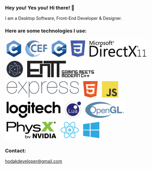 ### Hey you! Yes you! Hi there! 👋
I am a Desktop Software, Front-End Developer & Designer.
### Here are some technologies I use:
[![](/imgs/c.png)](https://en.wikipedia.org/wiki/C_(programming_language))
[![](/imgs/cef.png)](https://github.com/chromiumembedded/cef)
[![](/imgs/cpp.png)](https://sk.wikipedia.org/wiki/C%2B%2B)
[![](/imgs/css.png)](https://en.wikipedia.org/wiki/CSS)
[![](/imgs/directx_11.png)](https://learn.microsoft.com/en-us/windows/win32/direct3d11/how-to-use-direct3d-11)
[![](/imgs/electron.png)](https://www.electronjs.org/)
[![](/imgs/entt.png)](https://github.com/skypjack/entt)
[![](/imgs/express.png)](https://expressjs.com/)
[![](/imgs/html.png)](https://en.wikipedia.org/wiki/HTML)
[![](/imgs/js.png)](https://en.wikipedia.org/wiki/JavaScript)
[![](/imgs/logitech.png)](https://www.logitechg.com/en-eu/innovation/developer-lab.html)
[![](/imgs/lua.png)](https://www.lua.org/)
[![](/imgs/opengl.png)](https://www.opengl.org/)
[![](/imgs/physx.png)](https://developer.nvidia.com/physx-sdk)
[![](/imgs/react.png)](https://react.dev/)
[![](/imgs/windows_api.png)](https://learn.microsoft.com/en-us/windows/win32/)
### Contact:
hodakdeveloper@gmail.com
